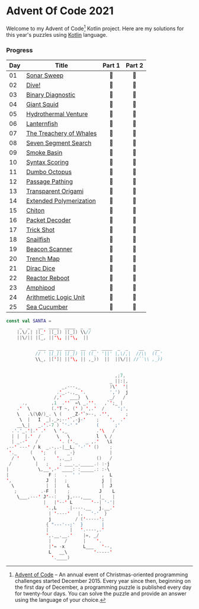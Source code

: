 # Advent Of Code 2021

Welcome to my Advent of Code[^aoc] Kotlin project. Here are my solutions for this year's puzzles using [Kotlin](https://kotlinlang.org) language.

### Progress
| Day | Title                                   | Part 1 | Part 2 |
|-----|-----------------------------------------|:------:|:------:|
| 01  | [Sonar Sweep](src/Day01.kt)             |   🌟   |   🌟   |
| 02  | [Dive!](src/Day02.kt)                   |   🌟   |   🌟   |
| 03  | [Binary Diagnostic](src/Day03.kt)       |   🌟   |   🌟   | 
| 04  | [Giant Squid](src/Day04.kt)             |   🌟   |   🌟   | 
| 05  | [Hydrothermal Venture](src/Day05.kt)    |   🌟   |   🌟   | 
| 06  | [Lanternfish](src/Day06.kt)             |   🌟   |   🌟   |
| 07  | [The Treachery of Whales](src/Day07.kt) |   🌟   |   🌟   |
| 08  | [Seven Segment Search](src/Day08.kt)    |   🌟   |   🌟   |
| 09  | [Smoke Basin](src/Day09.kt)             |   🌟   |   🌟   |
| 10  | [Syntax Scoring](src/Day10.kt)          |   🌟   |   🌟   |
| 11  | [Dumbo Octopus](src/Day11.kt)           |   🌟   |   🌟   |
| 12  | [Passage Pathing](src/Day12.kt)         |   🌟   |   🌟   |
| 13  | [Transparent Origami](src/Day13.kt)     |   🌟   |   🌟   |
| 14  | [Extended Polymerization](src/Day14.kt) |   🌟   |   🌟   |
| 15  | [Chiton](src/Day15.kt)                  |   🌟   |   🌟   |
| 16  | [Packet Decoder](src/Day16.kt)          |   🌟   |   🌟   |
| 17  | [Trick Shot](src/Day17.kt)              |   🌟   |   🌟   |
| 18  | [Snailfish](src/Day18.kt)               |   🌟   |   🌟   |
| 19  | [Beacon Scanner](src/Day19.kt)          |   🌟   |   🌟   |
| 20  | [Trench Map](src/Day20.kt)              |   🌟   |   🌟   |
| 21  | [Dirac Dice](src/Day21.kt)              |   🌟   |   🌟   |
| 22  | [Reactor Reboot](src/Day22.kt)          |   🌟   |   🌟   |
| 23  | [Amphipod](src/Day23.kt)                |   🌟   |   🌟   |
| 24  | [Arithmetic Logic Unit](src/Day24.kt)   |   🌟   |   🌟   |
| 25  | [Sea Cucumber](src/Day25.kt)            |   🌟   |   🌟   |

```kotlin
const val SANTA =
     _  _   __  ____  ____  _  _
    |,\/,| |[_' |[_]) |[_]) \\//
    ||\/|| |[_, ||'\, ||'\,  ||

            ___ __ __ ____  __  __  ____  _  _    __    __
           // ' |[_]| |[_]) || ((_' '||' |,\/,|  //\\  ((_'
           \\_, |[']| ||'\, || ,_))  ||  ||\/|| //``\\ ,_))
                                                               

                                         ,;7,
                                       _ ||:|,
                     _,---,_           )\'  '|
                   .'_.-.,_ '.         ',')  j
                  /,'   ___}  \        _/   /
      .,         ,1  .''  =\ _.''.   ,`';_ |
    .'  \        (.'T ~, (' ) ',.'  /     ';',
    \   .\(\O/)_. \ (    _Z-'`>--, .'',      ;
     \  |   I  _|._>;--'`,-j-'    ;    ',  .'
    __\_|   _.'.-7 ) `'-' "       (      ;'
  .'.'_.'|.' .'   \ ',_           .'\   /
  | |  |.'  /      \   \          l  \ /
  | _.-'   /        '. ('._   _ ,.'   \i
,--' ---' / k  _.-,.-|__L, '-' ' ()    ;
 '._     (   ';   (    _-}             |
  / '     \   ;    ',.__;         ()   /
 /         |   ;    ; ___._._____.: :-j
|           \,__',-' ____: :_____.: :-\
|               F :   .  ' '        ,  L
',             J  |   ;             j  |
  \            |  |    L            |  J
   ;         .-F  |    ;           J    L
    \___,---' J'--:    j,---,___   |_   |
              |   |'--' L       '--| '-'|
               '.,L     |----.__   j.__.'
                | '----'   |,   '-'  }
                j         / ('-----';
               { "---'--;'  }       |
               |        |   '.----,.'
               ',.__.__.'    |=, _/
                |     /      |    '.
                |'= -x       L___   '--,
                L   __\          '-----'
                 '.____)
```
[^aoc]: [Advent of Code](https://adventofcode.com) – An annual event of Christmas-oriented programming challenges started December 2015.
Every year since then, beginning on the first day of December, a programming puzzle is published every day for twenty-four days.
You can solve the puzzle and provide an answer using the language of your choice.
